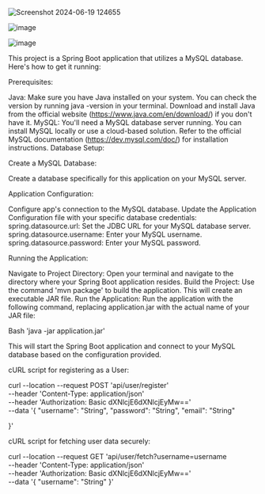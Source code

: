 
![Screenshot 2024-06-19 124655](https://github.com/yashpawar5/User-Registration/assets/89527379/ddd4d499-f2d9-45c5-8542-780ce47a1c7e)

![image](https://github.com/yashpawar5/User-Registration/assets/89527379/00e8e747-d861-4331-95a4-9771098da4dc)

![image](https://github.com/yashpawar5/User-Registration/assets/89527379/12bf7e89-50c2-4563-b5e4-578e07b7398f)




This project is a Spring Boot application that utilizes a MySQL database. Here's how to get it running:

Prerequisites:

Java: Make sure you have Java installed on your system. You can check the version by running java -version in your terminal. Download and install Java from the official website (https://www.java.com/en/download/) if you don't have it.
MySQL: You'll need a MySQL database server running. You can install MySQL locally or use a cloud-based solution. Refer to the official MySQL documentation (https://dev.mysql.com/doc/) for installation instructions.
Database Setup:

Create a MySQL Database: 

Create a database specifically for this application on your MySQL server.


Application Configuration:

Configure app's connection to the MySQL database. Update the Application Configuration file with your specific database credentials:
spring.datasource.url: Set the JDBC URL for your MySQL database server.
spring.datasource.username: Enter your MySQL username.
spring.datasource.password: Enter your MySQL password.


Running the Application:

Navigate to Project Directory: Open your terminal and navigate to the directory where your Spring Boot application resides.
Build the Project: Use the command 'mvn package' to build the application. This will create an executable JAR file.
Run the Application: Run the application with the following command, replacing application.jar with the actual name of your JAR file:

Bash
'java -jar application.jar'

This will start the Spring Boot application and connect to your MySQL database based on the configuration provided.



cURL script for registering as a User:

curl --location --request POST 'api/user/register' \
--header 'Content-Type: application/json' \
--header 'Authorization: Basic dXNlcjE6dXNlcjEyMw==' \
--data '{
    "username": "String",
    "password": "String",
    "email": "String"

}'




cURL script for fetching user data securely:

curl --location --request GET 'api/user/fetch?username=username \
--header 'Content-Type: application/json' \
--header 'Authorization: Basic dXNlcjE6dXNlcjEyMw==' \
--data '{
    "username": "String"
}'
